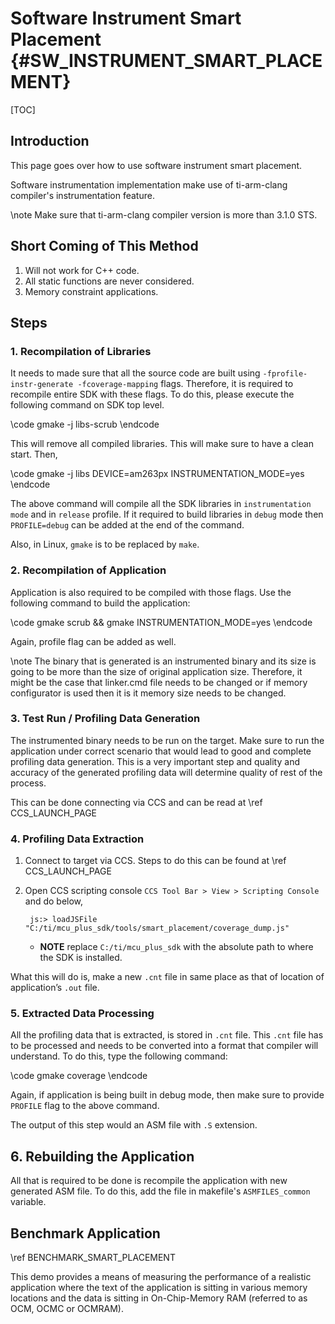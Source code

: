 # Software Instrument Smart Placement {#SW_INSTRUMENT_SMART_PLACEMENT}

[TOC]

## Introduction

This page goes over how to use software instrument smart placement.

Software instrumentation implementation make use of ti-arm-clang compiler's instrumentation feature.

\note
Make sure that ti-arm-clang compiler version is more than 3.1.0 STS.

## Short Coming of This Method

1. Will not work for C++ code.
2. All static functions are never considered.
3. Memory constraint applications.

## Steps

### 1. Recompilation of Libraries

It needs to made sure that all the source code are built using `-fprofile-instr-generate -fcoverage-mapping` flags. Therefore, it is required to recompile entire SDK with these flags. To do this, please execute the following command on SDK top level.

\code
gmake -j libs-scrub
\endcode

This will remove all compiled libraries. This will make sure to have a clean start. Then,

\code
gmake -j libs DEVICE=am263px INSTRUMENTATION_MODE=yes
\endcode

The above command will compile all the SDK libraries in `instrumentation mode` and in `release` profile. If it required to build libraries in `debug` mode then `PROFILE=debug` can be added at the end of the command.

Also, in Linux, `gmake` is to be replaced by `make`.

### 2. Recompilation of Application

Application is also required to be compiled with those flags. Use the following command to build the application:

\code
gmake scrub && gmake INSTRUMENTATION_MODE=yes
\endcode

Again, profile flag can be added as well.

\note
The binary that is generated is an instrumented binary and its size is going to be more than the size of original application size. Therefore, it might be the case that linker.cmd file needs to be changed or if memory configurator is used then it is it memory size needs to be changed.

### 3. Test Run / Profiling Data Generation

The instrumented binary needs to be run on the target. Make sure to run the application under correct scenario that would lead to good and complete profiling data generation. This is a very important step and quality and accuracy of the generated profiling data will determine quality of rest of the process.

This can be done connecting via CCS and can be read at \ref CCS_LAUNCH_PAGE

### 4. Profiling Data Extraction

1. Connect to target via CCS. Steps to do this can be found at \ref CCS_LAUNCH_PAGE
2. Open CCS scripting console `CCS Tool Bar > View > Scripting Console` and do below,

        js:> loadJSFile "C:/ti/mcu_plus_sdk/tools/smart_placement/coverage_dump.js"

   - **NOTE** replace `C:/ti/mcu_plus_sdk` with the absolute path to where the SDK is installed.

What this will do is, make a new `.cnt` file in same place as that of location of application’s `.out` file.

### 5. Extracted Data Processing

All the profiling data that is extracted, is stored in `.cnt` file. This `.cnt` file has to be processed and needs to be converted into a format that compiler will understand. To do this, type the following command:

\code
gmake coverage
\endcode

Again, if application is being built in debug mode, then make sure to provide `PROFILE` flag to the above command.

The output of this step would an ASM file with `.S` extension.

## 6. Rebuilding the Application

All that is required to be done is recompile the application with new generated ASM file. To do this, add the file in makefile's `ASMFILES_common` variable.


## Benchmark Application

\ref BENCHMARK_SMART_PLACEMENT

This demo provides a means of measuring the performance of a realistic application where the text of the application is sitting in various memory locations and the data is sitting in On-Chip-Memory RAM (referred to as OCM, OCMC or OCMRAM).
